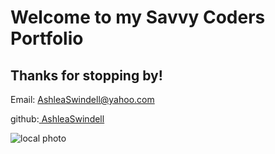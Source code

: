 # Welcome to my Savvy Coders Portfolio

## Thanks for stopping by!

Email: AshleaSwindell@yahoo.com

github:[ AshleaSwindell](https://github.com/AshleaSwindell)

![local photo](https://avatars0.githubusercontent.com/u/38234207?s=400&u=ff4f764c6655251d3f10e610b76d2141a584d989&v=4)

